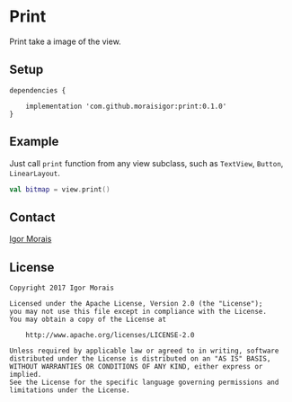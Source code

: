 # Print

Print take a image of the view.


## Setup

```
dependencies {

    implementation 'com.github.moraisigor:print:0.1.0'
}
```


## Example

Just call `print` function from any view subclass, such as `TextView`, `Button`, `LinearLayout`.

```kotlin
val bitmap = view.print()
```


## Contact

[Igor Morais](http://igormorais.com)


## License

```
Copyright 2017 Igor Morais
    
Licensed under the Apache License, Version 2.0 (the "License");
you may not use this file except in compliance with the License.
You may obtain a copy of the License at

    http://www.apache.org/licenses/LICENSE-2.0
    
Unless required by applicable law or agreed to in writing, software
distributed under the License is distributed on an "AS IS" BASIS,
WITHOUT WARRANTIES OR CONDITIONS OF ANY KIND, either express or implied.
See the License for the specific language governing permissions and
limitations under the License.
```
